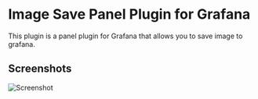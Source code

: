 # Image Save Panel Plugin for Grafana

This plugin is a panel plugin for Grafana that allows you to save image to grafana.

## Screenshots

![Screenshot](https://raw.githubusercontent.com/mesak/grafana-imagesave-panel/main/src/img/screenshot.jpg)